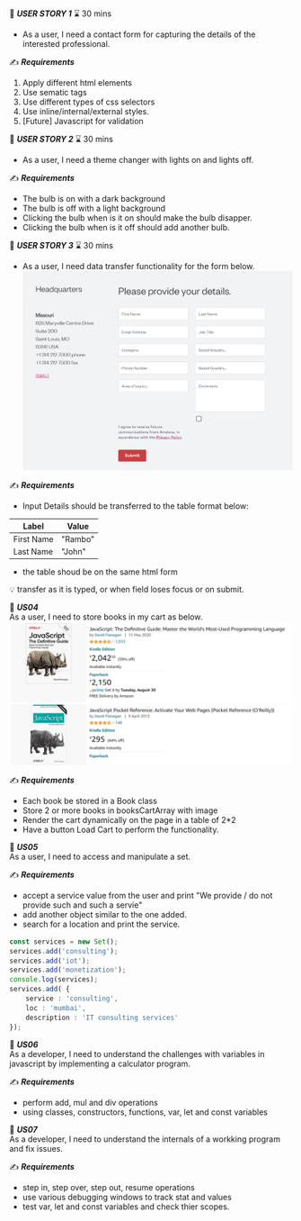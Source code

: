 :beginner: _**USER STORY 1**_  :hourglass: 30 mins

- As a user, I need a contact form for capturing the details of the interested professional.

:writing_hand: **_Requirements_**  
1. Apply different html elements
2. Use sematic tags
3. Use different types of css selectors
4. Use inline/internal/external styles.
5. [Future] Javascript for validation 


:beginner: _**USER STORY 2**_  :hourglass: 30 mins
- As a user, I need a theme changer with lights on and lights off.


:writing_hand: **_Requirements_**
  
  - The bulb is on with a dark background
  - The bulb is off with a light background
  - Clicking the bulb when is it on should make the bulb disapper.
  - Clicking the bulb when is it off should add another bulb.

:beginner: _**USER STORY 3**_  :hourglass: 30 mins
- As a user, I need data transfer functionality for the form below.
![](img/Contacts%20Form.png)  


:writing_hand: **_Requirements_**
  
  - Input Details should be transferred to the table format below:
  
| Label | Value |
|-|-|
| First Name | "Rambo" |
| Last Name | "John" |

- the table shoud be on the same html form

:bulb: transfer as it is typed, or when field loses focus or on submit.


:beginner: _**US04**_  
As a user, I need to store books in my cart as below.
![](img/bookcart.png)  

:writing_hand: **_Requirements_**
  
  - Each book be stored in a Book class
  - Store 2 or more books in booksCartArray with image
  - Render the cart dynamically on the page in a table of 2*2
  - Have a button Load Cart to perform the functionality.

:beginner: _**US05**_  
As a user, I need to access and manipulate a set. 

:writing_hand: **_Requirements_**
  
  - accept a service value from the user and print "We provide / do not provide such and such a servie"
  - add another object similar to the one added.
  - search for a location and print the service.


```ts
const services = new Set();
services.add('consulting');
services.add('iot');
services.add('monetization');
console.log(services);
services.add( {
    service : 'consulting',
    loc : 'mumbai',
    description : 'IT consulting services'
});
```

:beginner: _**US06**_  
As a developer, I need to understand the challenges with variables in javascript by implementing a calculator program.

:writing_hand: **_Requirements_**
- perform add, mul and div operations
- using classes, constructors, functions, var, let and const variables


:beginner: _**US07**_  
As a developer, I need to understand the internals of a workking program and fix issues.

:writing_hand: **_Requirements_**
- step in, step over, step out, resume operations
- use various debugging windows to track stat and values
- test var, let and const variables and check thier scopes.
